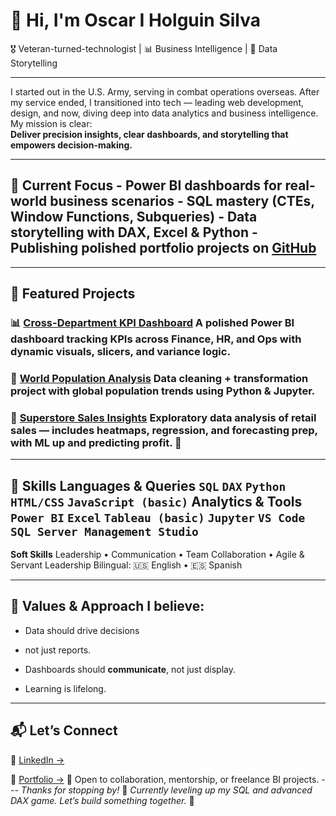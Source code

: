 # 👋 Hi, I'm Oscar I Holguin Silva 

🎖 Veteran-turned-technologist | 📊 Business Intelligence | 🧠 Data Storytelling 

--- 

I started out in the U.S. Army, serving in combat operations overseas. After my service ended, I transitioned into tech — leading web development, design, and now, diving deep into data analytics and business intelligence. My mission is clear:   
**Deliver precision insights, clear dashboards, and storytelling that empowers decision-making.** 

--- 

## 🚀 Current Focus - Power BI dashboards for real-world business scenarios   - SQL mastery (CTEs, Window Functions, Subqueries)   - Data storytelling with DAX, Excel & Python   - Publishing polished portfolio projects on [GitHub](https://github.com/Sophos333) 

--- 

## 📂 Featured Projects 

### 📊 [Cross-Department KPI Dashboard](https://github.com/Sophos333/cross-department-kpi-dashboard) A polished Power BI dashboard tracking KPIs across Finance, HR, and Ops with dynamic visuals, slicers, and variance logic. 

### 🧹 [World Population Analysis](https://github.com/Sophos333/world-population-analysis) Data cleaning + transformation project with global population trends using Python & Jupyter. 

### 🧠 [Superstore Sales Insights](https://github.com/Sophos333/superstore-sales-analysis) Exploratory data analysis of retail sales — includes heatmaps, regression, and forecasting prep, with ML up and predicting profit. 🤖 

--- 

## 🧠 Skills **Languages & Queries**   `SQL` `DAX` `Python` `HTML/CSS` `JavaScript (basic)` **Analytics & Tools**   `Power BI` `Excel` `Tableau (basic)` `Jupyter` `VS Code` `SQL Server Management Studio` 

**Soft Skills**   Leadership • Communication • Team Collaboration • Agile & Servant Leadership   Bilingual: 🇺🇸 English • 🇪🇸 Spanish 

--- 

## 🧭 Values & Approach I believe: 

- Data should drive decisions
  
- not just reports.

- Dashboards should **communicate**, not just display. 

- Learning is lifelong.

--- 

## 📬 Let’s Connect 

📌 [LinkedIn →](https://www.linkedin.com/in/yashuasspear-oscar-holguin-silva/)   

🧪 [Portfolio →](https://sophos333.github.io/sophos-chatbot-portfolio/)   📧 Open to collaboration, mentorship, or freelance BI projects. --- _Thanks for stopping by!_   🔧 _Currently leveling up my SQL and advanced DAX game. Let’s build something together._ 🚀 
